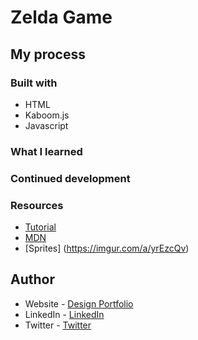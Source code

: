 # Zelda Game

## My process

### Built with

- HTML
- Kaboom.js
- Javascript

### What I learned




### Continued development



### Resources

- [Tutorial](https://www.youtube.com/watch?v=XX93O4ZVUZI&ab_channel=CodewithAniaKub%C3%B3w)
- [MDN](https://developer.mozilla.org/en-US/docs/Web/JavaScript/Reference/Global_Objects/Object/keys)
- [Sprites] (https://imgur.com/a/yrEzcQv)


## Author

- Website - [Design Portfolio](https://chelseaquindipan.ca/)
- LinkedIn - [LinkedIn](https://www.linkedin.com/in/chelsea-quindipan/)
- Twitter - [Twitter](https://twitter.com/quindipc)

